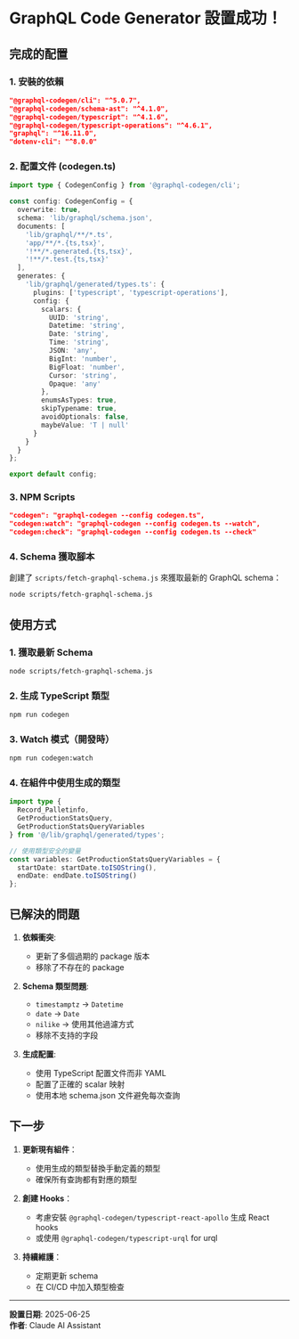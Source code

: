 # GraphQL Code Generator 設置成功！

## 完成的配置

### 1. 安裝的依賴
```json
"@graphql-codegen/cli": "^5.0.7",
"@graphql-codegen/schema-ast": "^4.1.0",
"@graphql-codegen/typescript": "^4.1.6",
"@graphql-codegen/typescript-operations": "^4.6.1",
"graphql": "^16.11.0",
"dotenv-cli": "^8.0.0"
```

### 2. 配置文件 (codegen.ts)
```typescript
import type { CodegenConfig } from '@graphql-codegen/cli';

const config: CodegenConfig = {
  overwrite: true,
  schema: 'lib/graphql/schema.json',
  documents: [
    'lib/graphql/**/*.ts',
    'app/**/*.{ts,tsx}',
    '!**/*.generated.{ts,tsx}',
    '!**/*.test.{ts,tsx}'
  ],
  generates: {
    'lib/graphql/generated/types.ts': {
      plugins: ['typescript', 'typescript-operations'],
      config: {
        scalars: {
          UUID: 'string',
          Datetime: 'string',
          Date: 'string',
          Time: 'string',
          JSON: 'any',
          BigInt: 'number',
          BigFloat: 'number',
          Cursor: 'string',
          Opaque: 'any'
        },
        enumsAsTypes: true,
        skipTypename: true,
        avoidOptionals: false,
        maybeValue: 'T | null'
      }
    }
  }
};

export default config;
```

### 3. NPM Scripts
```json
"codegen": "graphql-codegen --config codegen.ts",
"codegen:watch": "graphql-codegen --config codegen.ts --watch",
"codegen:check": "graphql-codegen --config codegen.ts --check"
```

### 4. Schema 獲取腳本
創建了 `scripts/fetch-graphql-schema.js` 來獲取最新的 GraphQL schema：
```bash
node scripts/fetch-graphql-schema.js
```

## 使用方式

### 1. 獲取最新 Schema
```bash
node scripts/fetch-graphql-schema.js
```

### 2. 生成 TypeScript 類型
```bash
npm run codegen
```

### 3. Watch 模式（開發時）
```bash
npm run codegen:watch
```

### 4. 在組件中使用生成的類型
```typescript
import type { 
  Record_Palletinfo,
  GetProductionStatsQuery,
  GetProductionStatsQueryVariables 
} from '@/lib/graphql/generated/types';

// 使用類型安全的變量
const variables: GetProductionStatsQueryVariables = {
  startDate: startDate.toISOString(),
  endDate: endDate.toISOString()
};
```

## 已解決的問題

1. **依賴衝突**: 
   - 更新了多個過期的 package 版本
   - 移除了不存在的 package

2. **Schema 類型問題**:
   - `timestamptz` → `Datetime`
   - `date` → `Date` 
   - `nilike` → 使用其他過濾方式
   - 移除不支持的字段

3. **生成配置**:
   - 使用 TypeScript 配置文件而非 YAML
   - 配置了正確的 scalar 映射
   - 使用本地 schema.json 文件避免每次查詢

## 下一步

1. **更新現有組件**：
   - 使用生成的類型替換手動定義的類型
   - 確保所有查詢都有對應的類型

2. **創建 Hooks**：
   - 考慮安裝 `@graphql-codegen/typescript-react-apollo` 生成 React hooks
   - 或使用 `@graphql-codegen/typescript-urql` for urql

3. **持續維護**：
   - 定期更新 schema
   - 在 CI/CD 中加入類型檢查

---

**設置日期**: 2025-06-25  
**作者**: Claude AI Assistant